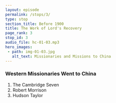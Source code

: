 ```yaml
---
layout: episode
permalink: /stops/3/
type: stop
section_title: Before 1900
title: The Work of Lord's Recovery
page_rank: 3
stop_id: 3
audio_file: hc-01-03.mp3
hero_images:
 - path: img-01-03.jpg
   alt_text: Missionaries and Missions to China
---
```


### Western Missionaries Went to China

1. The Cambridge Seven
2. Robert Morrison
3. Hudson Taylor

<!--
西方傳教士前往中國
1. 劍橋七傑
2. 馬禮遜
3. 戴德生
-->

<!--- TRANSCRIPT
In His wisdom, God directed the flow of the Lord’s recovery to the vast Gentile land of China, where He could begin His work anew on virgin soil. Here, free from the complexities and divisions that had marred the Western world, the Lord's recovery had a way to flow on and flourish.
-->